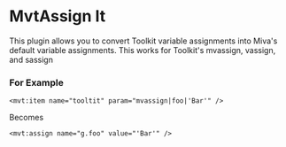 # MvtAssign It

This plugin allows you to convert Toolkit variable assignments into Miva's default variable assignments. This works for Toolkit's mvassign, vassign, and sassign

### For Example

```
<mvt:item name="tooltit" param="mvassign|foo|'Bar'" />
```

Becomes

```
<mvt:assign name="g.foo" value="'Bar'" />
```